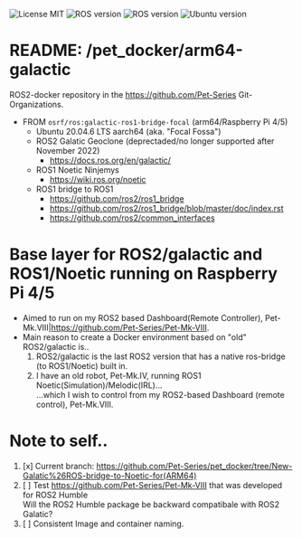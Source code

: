 ![License MIT](https://img.shields.io/github/license/Pet-Series/pet_docker?color=blue&style=plastic)
![ROS version](https://img.shields.io/badge/ROS1-Noetic-brightgreen?style=plastic)
![ROS version](https://img.shields.io/badge/ROS2-Galatic-brightgreen?style=plastic)
![Ubuntu version](https://img.shields.io/badge/Ubuntu-22.04.6-green?style=plastic)

# README: /pet_docker/arm64-galactic

ROS2-docker repository in the https://github.com/Pet-Series Git-Organizations.</br>

- FROM ```osrf/ros:galactic-ros1-bridge-focal``` (arm64/Raspberry Pi 4/5)
    - Ubuntu 20.04.6 LTS aarch64 (aka. "Focal Fossa")
    - ROS2 Galatic Geoclone (deprectaded/no longer supported after November 2022)
      - https://docs.ros.org/en/galactic/
    - ROS1 Noetic Ninjemys
      - https://wiki.ros.org/noetic
    - ROS1 bridge to ROS1
      - https://github.com/ros2/ros1_bridge
      - https://github.com/ros2/ros1_bridge/blob/master/doc/index.rst
      - https://github.com/ros2/common_interfaces

# Base layer for ROS2/galactic and ROS1/Noetic running on Raspberry Pi 4/5
- Aimed to run on my ROS2 based Dashboard(Remote Controller), Pet-Mk.VIII|https://github.com/Pet-Series/Pet-Mk-VIII.
- Main reason to create a Docker environment based on "old" ROS2/galactic is..
  1. ROS2/galactic is the last ROS2 version that has a native ros-bridge (to ROS1/Noetic) built in.
  1. I have an old robot, Pet-Mk.IV, running ROS1 Noetic(Simulation)/Melodic(IRL)...</br>
    ...which I wish to control from my ROS2-based Dashboard (remote control), Pet-Mk.VIII.
    

# Note to self..
1. [x] Current branch: https://github.com/Pet-Series/pet_docker/tree/New-Galatic%26ROS-bridge-to-Noetic-for(ARM64)
1. [ ] Test https://github.com/Pet-Series/Pet-Mk-VIII that was developed for ROS2 Humble</br>
    Will the ROS2 Humble package be backward compatibale with ROS2 Galatic?
1. [ ] Consistent Image and container naming.
